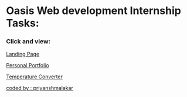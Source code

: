 <!DOCTYPE html>
<html lang="en">
<head>
    <meta charset="UTF-8">
    <meta http-equiv="X-UA-Compatible" content="IE=edge">
    <meta name="viewport" content="width=device-width, initial-scale=1.0">
    <title>Oasis project viewer</title>
    <link rel="stylesheet" href="style.css">
</head>
<body>
    <img src="oasis.jpg" alt="">
    <h1>Oasis Web development Internship Tasks:</h1>
    <div class="main">
        <h3>Click and view:</h3>
        <p><a href="https://priyanshmalakar.github.io/zoom-landing-page/" target="_blank">Landing Page</a></p>
        <p><a href="https://priyanshmalakar.github.io/portfolio/" target="_blank" >Personal Portfolio</a></p>
        <p><a href="https://priyanshmalakar.github.io/temperature_converter/" target="_blank">Temperature Converter</a></p>
    </div>

  <a class="name" href="https://github.com/priyanshmalakar/ "> coded by : priyanshmalakar</a>
</body>
</html>
